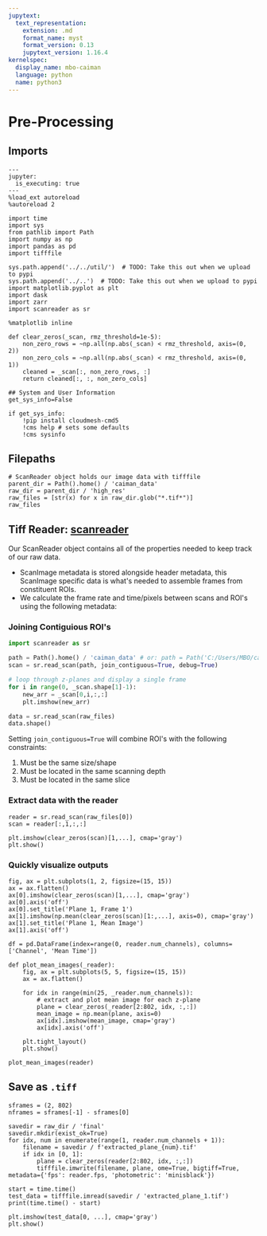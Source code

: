 ```yaml
---
jupytext:
  text_representation:
    extension: .md
    format_name: myst
    format_version: 0.13
    jupytext_version: 1.16.4
kernelspec:
  display_name: mbo-caiman
  language: python
  name: python3
---
```


# Pre-Processing

## Imports

```{code-cell} ipython3
---
jupyter:
  is_executing: true
---
%load_ext autoreload
%autoreload 2

import time
import sys
from pathlib import Path
import numpy as np
import pandas as pd
import tifffile

sys.path.append('../../util/')  # TODO: Take this out when we upload to pypi
sys.path.append('../..')  # TODO: Take this out when we upload to pypi
import matplotlib.pyplot as plt
import dask
import zarr
import scanreader as sr

%matplotlib inline
```

```{code-cell} ipython3
def clear_zeros(_scan, rmz_threshold=1e-5):
    non_zero_rows = ~np.all(np.abs(_scan) < rmz_threshold, axis=(0, 2))
    non_zero_cols = ~np.all(np.abs(_scan) < rmz_threshold, axis=(0, 1))
    cleaned = _scan[:, non_zero_rows, :]
    return cleaned[:, :, non_zero_cols]

## System and User Information
get_sys_info=False

if get_sys_info:
    !pip install cloudmesh-cmd5
    !cms help # sets some defaults
    !cms sysinfo
```

## Filepaths

```{code-cell} ipython3
# ScanReader object holds our image data with tifffile
parent_dir = Path().home() / 'caiman_data'
raw_dir = parent_dir / 'high_res'
raw_files = [str(x) for x in raw_dir.glob("*.tif*")]
raw_files
```

## Tiff Reader: [scanreader](https://github.com/MillerBrainObservatory/scanreader/)

Our ScanReader object contains all of the properties needed to keep track of our raw data. 

- ScanImage metadata is stored alongside header metadata, this ScanImage specific data is what's needed to assemble frames from constituent ROIs.
- We calculate the frame rate and time/pixels between scans and ROI's using the following metadata:

### Joining Contiguious ROI's

```python
import scanreader as sr

path = Path().home() / 'caiman_data' # or: path = Path('C:/Users/MBO/caiman_data')
scan = sr.read_scan(path, join_contiguous=True, debug=True)

# loop through z-planes and display a single frame
for i in range(0, _scan.shape[1]-1):
    new_arr = _scan[0,i,:,:]
    plt.imshow(new_arr)

data = sr.read_scan(raw_files)
data.shape()
```

Setting `join_contiguous=True` will combine ROI's with the following constraints:

1) Must be the same size/shape
2) Must be located in the same scanning depth
3) Must be located in the same slice

### Extract data with the reader

```{code-cell} ipython3
reader = sr.read_scan(raw_files[0])
scan = reader[:,1,:,:]
```

```{code-cell} ipython3
plt.imshow(clear_zeros(scan)[1,...], cmap='gray')
plt.show()
```

### Quickly visualize outputs

```{code-cell} ipython3
fig, ax = plt.subplots(1, 2, figsize=(15, 15))
ax = ax.flatten()
ax[0].imshow(clear_zeros(scan)[1,...], cmap='gray')
ax[0].axis('off')
ax[0].set_title('Plane 1, Frame 1')
ax[1].imshow(np.mean(clear_zeros(scan)[1:,...], axis=0), cmap='gray')
ax[1].set_title('Plane 1, Mean Image')
ax[1].axis('off')
```

```{code-cell} ipython3
df = pd.DataFrame(index=range(0, reader.num_channels), columns=['Channel', 'Mean Time'])

def plot_mean_images(_reader):
    fig, ax = plt.subplots(5, 5, figsize=(15, 15))
    ax = ax.flatten()

    for idx in range(min(25, _reader.num_channels)):
        # extract and plot mean image for each z-plane
        plane = clear_zeros(_reader[2:802, idx, :,:])
        mean_image = np.mean(plane, axis=0)
        ax[idx].imshow(mean_image, cmap='gray')
        ax[idx].axis('off')

    plt.tight_layout()
    plt.show()
```

```{code-cell} ipython3
plot_mean_images(reader)
```

## Save as `.tiff`

```{code-cell} ipython3
sframes = (2, 802)
nframes = sframes[-1] - sframes[0]

savedir = raw_dir / 'final'
savedir.mkdir(exist_ok=True)
for idx, num in enumerate(range(1, reader.num_channels + 1)):
    filename = savedir / f'extracted_plane_{num}.tif'
    if idx in [0, 1]:
        plane = clear_zeros(reader[2:802, idx, :,:])
        tifffile.imwrite(filename, plane, ome=True, bigtiff=True, metadata={'fps': reader.fps, 'photometric': 'minisblack'})
```

```{code-cell} ipython3
start = time.time()
test_data = tifffile.imread(savedir / 'extracted_plane_1.tif')
print(time.time() - start)
```

```{code-cell} ipython3
plt.imshow(test_data[0, ...], cmap='gray')
plt.show()
```

```{code-cell} ipython3

```

